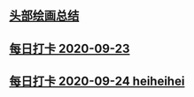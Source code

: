 ## [头部绘画总结](./head-summary.md)
## [每日打卡 2020-09-23](./2020-09-23.md)
## [每日打卡 2020-09-24 heiheihei](./2020-09-24.md)